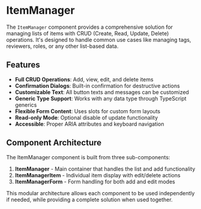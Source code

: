 # ItemManager

The `ItemManager` component provides a comprehensive solution for managing lists of items with CRUD (Create, Read, Update, Delete) operations. It's designed to handle common use cases like managing tags, reviewers, roles, or any other list-based data.

## Features

- **Full CRUD Operations**: Add, view, edit, and delete items
- **Confirmation Dialogs**: Built-in confirmation for destructive actions
- **Customizable Text**: All button texts and messages can be customized
- **Generic Type Support**: Works with any data type through TypeScript generics
- **Flexible Form Content**: Uses slots for custom form layouts
- **Read-only Mode**: Optional disable of update functionality
- **Accessible**: Proper ARIA attributes and keyboard navigation

## Component Architecture

The ItemManager component is built from three sub-components:

1. **ItemManager** - Main container that handles the list and add functionality
2. **ItemManagerItem** - Individual item display with edit/delete actions
3. **ItemManagerForm** - Form handling for both add and edit modes

This modular architecture allows each component to be used independently if needed, while providing a complete solution when used together.
